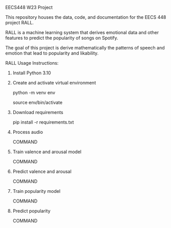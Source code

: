 EECS448 W23 Project

This repository houses the data, code, and documentation for the EECS 448 project RALL. 

RALL is a machine learning system that derives emotional data and other features to predict the popularity of songs on Spotify. 

The goal of this project is derive mathematically the patterns of speech and emotion that lead to popularity and likability.

RALL Usage Instructions: 

1. Install Python 3.10

2. Create and activate virtual environment

    python -m venv env

    source env/bin/activate

3. Download requirements

    pip install -r requirements.txt

4. Process audio

    COMMAND

5. Train valence and arousal model

    COMMAND

6. Predict valence and arousal

    COMMAND

7. Train popularity model

    COMMAND

8. Predict popularity

    COMMAND
